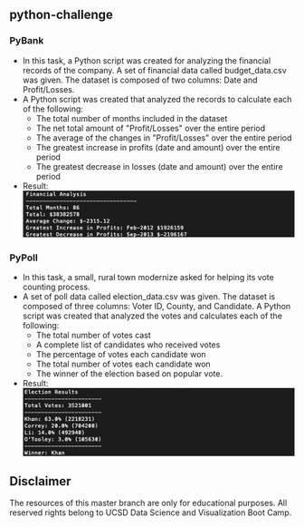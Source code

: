 ## python-challenge
### PyBank
* In this task, a Python script was created for analyzing the financial records of the company. A set of financial data called budget_data.csv was given. The dataset is composed of two columns: Date and Profit/Losses. 
* A Python script was created that analyzed the records to calculate each of the following:
    * The total number of months included in the dataset
    * The net total amount of "Profit/Losses" over the entire period
    * The average of the changes in "Profit/Losses" over the entire period 
    * The greatest increase in profits (date and amount) over the entire period
    * The greatest decrease in losses (date and amount) over the entire period
* Result:</br>
![alt result img](https://github.com/changrita1114/python-challenge/blob/master/PyBank/analysis/pybank.png?raw=true)

### PyPoll
* In this task, a small, rural town modernize asked for helping its vote counting process.
* A set of poll data called election_data.csv was given. The dataset is composed of three columns: Voter ID, County, and Candidate. A Python script was created that analyzed the votes and calculates each of the following:
    * The total number of votes cast
    * A complete list of candidates who received votes
    * The percentage of votes each candidate won
    * The total number of votes each candidate won
    * The winner of the election based on popular vote.
* Result:</br>
![alt result img](https://github.com/changrita1114/python-challenge/blob/master/PyPoll/analysis/pypoll.png?raw=true)
## Disclaimer
The resources of this master branch are only for educational purposes. All reserved rights belong to UCSD Data Science and Visualization Boot Camp.
